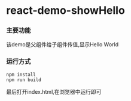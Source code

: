 # react-demo-showHello
### 主要功能
该demo是父组件给子组件传值,显示Hello World
### 运行方式
```
npm install
npm run build
```
最后打开index.html,在浏览器中运行即可
